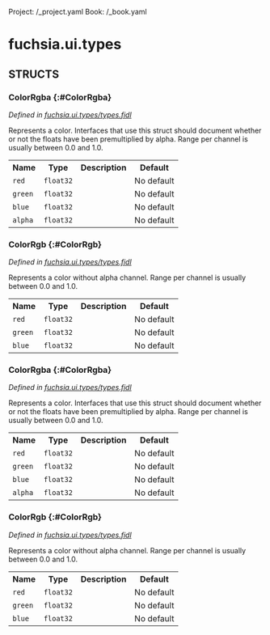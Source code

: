 Project: /_project.yaml
Book: /_book.yaml

# fuchsia.ui.types




## **STRUCTS**

### ColorRgba {:#ColorRgba}
*Defined in [fuchsia.ui.types/types.fidl](https://fuchsia.googlesource.com/fuchsia/+/master/sdk/fidl/fuchsia.ui.types/types.fidl#10)*



 Represents a color. Interfaces that use this struct should document whether
 or not the floats have been premultiplied by alpha. Range per channel is
 usually between 0.0 and 1.0.


<table>
    <tr><th>Name</th><th>Type</th><th>Description</th><th>Default</th></tr><tr>
            <td><code>red</code></td>
            <td>
                <code>float32</code>
            </td>
            <td></td>
            <td>No default</td>
        </tr><tr>
            <td><code>green</code></td>
            <td>
                <code>float32</code>
            </td>
            <td></td>
            <td>No default</td>
        </tr><tr>
            <td><code>blue</code></td>
            <td>
                <code>float32</code>
            </td>
            <td></td>
            <td>No default</td>
        </tr><tr>
            <td><code>alpha</code></td>
            <td>
                <code>float32</code>
            </td>
            <td></td>
            <td>No default</td>
        </tr>
</table>

### ColorRgb {:#ColorRgb}
*Defined in [fuchsia.ui.types/types.fidl](https://fuchsia.googlesource.com/fuchsia/+/master/sdk/fidl/fuchsia.ui.types/types.fidl#19)*



 Represents a color without alpha channel. Range per channel is usually
 between 0.0 and 1.0.


<table>
    <tr><th>Name</th><th>Type</th><th>Description</th><th>Default</th></tr><tr>
            <td><code>red</code></td>
            <td>
                <code>float32</code>
            </td>
            <td></td>
            <td>No default</td>
        </tr><tr>
            <td><code>green</code></td>
            <td>
                <code>float32</code>
            </td>
            <td></td>
            <td>No default</td>
        </tr><tr>
            <td><code>blue</code></td>
            <td>
                <code>float32</code>
            </td>
            <td></td>
            <td>No default</td>
        </tr>
</table>

### ColorRgba {:#ColorRgba}
*Defined in [fuchsia.ui.types/types.fidl](https://fuchsia.googlesource.com/fuchsia/+/master/sdk/fidl/fuchsia.ui.types/types.fidl#10)*



 Represents a color. Interfaces that use this struct should document whether
 or not the floats have been premultiplied by alpha. Range per channel is
 usually between 0.0 and 1.0.


<table>
    <tr><th>Name</th><th>Type</th><th>Description</th><th>Default</th></tr><tr>
            <td><code>red</code></td>
            <td>
                <code>float32</code>
            </td>
            <td></td>
            <td>No default</td>
        </tr><tr>
            <td><code>green</code></td>
            <td>
                <code>float32</code>
            </td>
            <td></td>
            <td>No default</td>
        </tr><tr>
            <td><code>blue</code></td>
            <td>
                <code>float32</code>
            </td>
            <td></td>
            <td>No default</td>
        </tr><tr>
            <td><code>alpha</code></td>
            <td>
                <code>float32</code>
            </td>
            <td></td>
            <td>No default</td>
        </tr>
</table>

### ColorRgb {:#ColorRgb}
*Defined in [fuchsia.ui.types/types.fidl](https://fuchsia.googlesource.com/fuchsia/+/master/sdk/fidl/fuchsia.ui.types/types.fidl#19)*



 Represents a color without alpha channel. Range per channel is usually
 between 0.0 and 1.0.


<table>
    <tr><th>Name</th><th>Type</th><th>Description</th><th>Default</th></tr><tr>
            <td><code>red</code></td>
            <td>
                <code>float32</code>
            </td>
            <td></td>
            <td>No default</td>
        </tr><tr>
            <td><code>green</code></td>
            <td>
                <code>float32</code>
            </td>
            <td></td>
            <td>No default</td>
        </tr><tr>
            <td><code>blue</code></td>
            <td>
                <code>float32</code>
            </td>
            <td></td>
            <td>No default</td>
        </tr>
</table>













